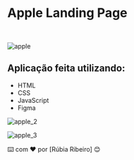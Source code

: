 # Apple Landing Page
<br>


![apple](https://github.com/rubsribeiro/landingPageApple/assets/110606629/3411ad0e-bd85-44af-a0c5-b592a10e650f)


## Aplicação feita utilizando:
- HTML
- CSS
- JavaScript
- Figma

![apple_2](https://github.com/rubsribeiro/landingPageApple/assets/110606629/c36246d0-ed7b-4290-8043-151b05c6bade)

![apple_3](https://github.com/rubsribeiro/landingPageApple/assets/110606629/b3a67f56-af38-466d-8822-128df11ff86a)

⌨️ com ❤️ por [Rúbia Ribeiro] 😊
